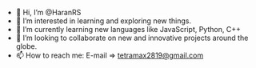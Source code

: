 - 👋 Hi, I’m @HaranRS
- 👀 I’m interested in learning and exploring new things.
- 🌱 I’m currently learning new languages like JavaScript, Python, C++
- 💞️ I’m looking to collaborate on new and innovative projects around the globe.
- 📫 How to reach me: E-mail => tetramax2819@gmail.com

<!---
HaranRS/HaranRS is a ✨ special ✨ repository because its `README.md` (this file) appears on your GitHub profile.
You can click the Preview link to take a look at your changes.
--->
